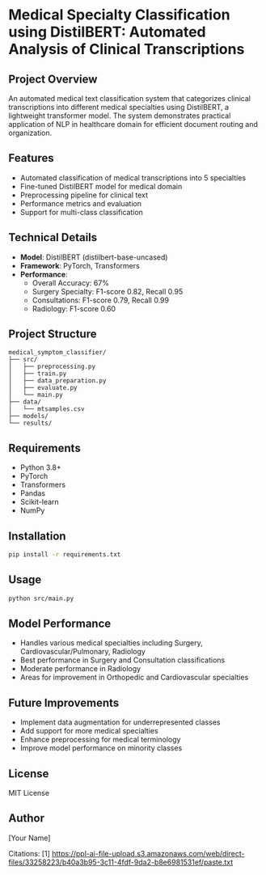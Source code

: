 # Medical Specialty Classification using DistilBERT: Automated Analysis of Clinical Transcriptions

## Project Overview
An automated medical text classification system that categorizes clinical transcriptions into different medical specialties using DistilBERT, a lightweight transformer model. The system demonstrates practical application of NLP in healthcare domain for efficient document routing and organization.

## Features
- Automated classification of medical transcriptions into 5 specialties
- Fine-tuned DistilBERT model for medical domain
- Preprocessing pipeline for clinical text
- Performance metrics and evaluation
- Support for multi-class classification

## Technical Details
- **Model**: DistilBERT (distilbert-base-uncased)
- **Framework**: PyTorch, Transformers
- **Performance**:
  - Overall Accuracy: 67%
  - Surgery Specialty: F1-score 0.82, Recall 0.95
  - Consultations: F1-score 0.79, Recall 0.99
  - Radiology: F1-score 0.60

## Project Structure
```
medical_symptom_classifier/
├── src/
│   ├── preprocessing.py
│   ├── train.py
│   ├── data_preparation.py
│   ├── evaluate.py
│   └── main.py
├── data/
│   └── mtsamples.csv
├── models/
└── results/
```

## Requirements
- Python 3.8+
- PyTorch
- Transformers
- Pandas
- Scikit-learn
- NumPy

## Installation
```bash
pip install -r requirements.txt
```

## Usage
```bash
python src/main.py
```

## Model Performance
- Handles various medical specialties including Surgery, Cardiovascular/Pulmonary, Radiology
- Best performance in Surgery and Consultation classifications
- Moderate performance in Radiology
- Areas for improvement in Orthopedic and Cardiovascular specialties

## Future Improvements
- Implement data augmentation for underrepresented classes
- Add support for more medical specialties
- Enhance preprocessing for medical terminology
- Improve model performance on minority classes

## License
MIT License

## Author
[Your Name]

Citations:
[1] https://ppl-ai-file-upload.s3.amazonaws.com/web/direct-files/33258223/b40a3b95-3c11-4fdf-9da2-b8e6981531ef/paste.txt
